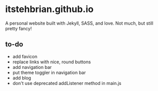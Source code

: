 # itstehbrian.github.io
A personal website built with Jekyll, SASS, and love. Not much, but still pretty fancy!

## to-do
- add favicon
- replace links with nice, round buttons
- add navigation bar
- put theme toggler in navigation bar
- add blog
- don't use deprecated addListener method in main.js